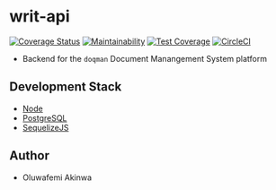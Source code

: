 # writ-api

[![Coverage Status](https://coveralls.io/repos/github/KaiserPhemi/doqman-dms-api/badge.svg)](https://coveralls.io/github/KaiserPhemi/doqman-dms-api)
[![Maintainability](https://api.codeclimate.com/v1/badges/db53d334ab5bf2f6a6f7/maintainability)](https://codeclimate.com/github/KaiserPhemi/doqman-dms-api/maintainability)
[![Test Coverage](https://api.codeclimate.com/v1/badges/db53d334ab5bf2f6a6f7/test_coverage)](https://codeclimate.com/github/KaiserPhemi/doqman-dms-api/test_coverage)
[![CircleCI](https://circleci.com/gh/KaiserPhemi/doqman-dms-api.svg?style=svg)](https://circleci.com/gh/KaiserPhemi/doqman-dms-api)

- Backend for the `doqman` Document Manangement System platform

## Development Stack

- [Node](https://nodejs.org/en/)
- [PostgreSQL](https://www.postgresql.org/)
- [SequelizeJS](http://docs.sequelizejs.com/)

## Author

- Oluwafemi Akinwa
